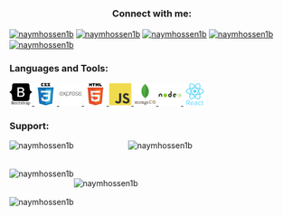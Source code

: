 <h3 align="center">Connect with me:</h3>
<p align="left">
<a href="https://twitter.com/naymhossen1b" target="blank"><img align="center" src="https://raw.githubusercontent.com/rahuldkjain/github-profile-readme-generator/master/src/images/icons/Social/twitter.svg" alt="naymhossen1b" height="30" width="40" /></a>
<a href="https://linkedin.com/in/naymhossen1b" target="blank"><img align="center" src="https://raw.githubusercontent.com/rahuldkjain/github-profile-readme-generator/master/src/images/icons/Social/linked-in-alt.svg" alt="naymhossen1b" height="30" width="40" /></a>
<a href="https://stackoverflow.com/users/naymhossen1b" target="blank"><img align="center" src="https://raw.githubusercontent.com/rahuldkjain/github-profile-readme-generator/master/src/images/icons/Social/stack-overflow.svg" alt="naymhossen1b" height="30" width="40" /></a>
<a href="https://fb.com/naymhossen1b" target="blank"><img align="center" src="https://raw.githubusercontent.com/rahuldkjain/github-profile-readme-generator/master/src/images/icons/Social/facebook.svg" alt="naymhossen1b" height="30" width="40" /></a>
<a href="https://instagram.com/naymhossen1b" target="blank"><img align="center" src="https://raw.githubusercontent.com/rahuldkjain/github-profile-readme-generator/master/src/images/icons/Social/instagram.svg" alt="naymhossen1b" height="30" width="40" /></a>
</p>

<h3 align="left">Languages and Tools:</h3>
<p align="left"> <a href="https://getbootstrap.com" target="_blank" rel="noreferrer"> <img src="https://raw.githubusercontent.com/devicons/devicon/master/icons/bootstrap/bootstrap-plain-wordmark.svg" alt="bootstrap" width="40" height="40"/> </a> <a href="https://www.w3schools.com/css/" target="_blank" rel="noreferrer"> <img src="https://raw.githubusercontent.com/devicons/devicon/master/icons/css3/css3-original-wordmark.svg" alt="css3" width="40" height="40"/> </a> <a href="https://expressjs.com" target="_blank" rel="noreferrer"> <img src="https://raw.githubusercontent.com/devicons/devicon/master/icons/express/express-original-wordmark.svg" alt="express" width="40" height="40"/> </a> <a href="https://www.w3.org/html/" target="_blank" rel="noreferrer"> <img src="https://raw.githubusercontent.com/devicons/devicon/master/icons/html5/html5-original-wordmark.svg" alt="html5" width="40" height="40"/> </a> <a href="https://developer.mozilla.org/en-US/docs/Web/JavaScript" target="_blank" rel="noreferrer"> <img src="https://raw.githubusercontent.com/devicons/devicon/master/icons/javascript/javascript-original.svg" alt="javascript" width="40" height="40"/> </a> <a href="https://www.mongodb.com/" target="_blank" rel="noreferrer"> <img src="https://raw.githubusercontent.com/devicons/devicon/master/icons/mongodb/mongodb-original-wordmark.svg" alt="mongodb" width="40" height="40"/> </a> <a href="https://nodejs.org" target="_blank" rel="noreferrer"> <img src="https://raw.githubusercontent.com/devicons/devicon/master/icons/nodejs/nodejs-original-wordmark.svg" alt="nodejs" width="40" height="40"/> </a> <a href="https://reactjs.org/" target="_blank" rel="noreferrer"> <img src="https://raw.githubusercontent.com/devicons/devicon/master/icons/react/react-original-wordmark.svg" alt="react" width="40" height="40"/> </a> </p>

<h3 align="left">Support:</h3>
<p><a href="https://www.buymeacoffee.com/naymhossen1b"> <img align="left" src="https://cdn.buymeacoffee.com/buttons/v2/default-yellow.png" height="50" width="210" alt="naymhossen1b" /></a><a href="https://ko-fi.com/naymhossen1b"> <img align="left" src="https://cdn.ko-fi.com/cdn/kofi3.png?v=3" height="50" width="210" alt="naymhossen1b" /></a></p><br><br>

<p><img align="left" src="https://github-readme-stats.vercel.app/api/top-langs?username=naymhossen1b&show_icons=true&locale=en&layout=compact" alt="naymhossen1b" /></p>

<p>&nbsp;<img align="center" src="https://github-readme-stats.vercel.app/api?username=naymhossen1b&show_icons=true&locale=en" alt="naymhossen1b" /></p>

<p><img align="center" src="https://github-readme-streak-stats.herokuapp.com/?user=naymhossen1b&" alt="naymhossen1b" /></p>
